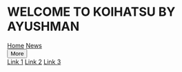 
<html>
  <body>
    <style>
    $size: 50px;
$xmove: 44.6px;
$ymove: 25.8px;
$shadowfull: 99%;
$rotate-skew: rotate(-45deg) skew(15deg, 15deg);

* {
  margin: 0;
  padding: 0;
  box-sizing: border-box;
}

body {
  height: 100vh;
  display: flex;
  justify-content: center;
  align-items: center;
  background: #00ca92;
}

.container {
  height: 160px;
  width: 160px;
  transform: translate(50%, 10%);

  .cube {
    animation-duration: 0.75s;
    animation-timing-function: linear;
    animation-iteration-count: infinite;

    & > div {
      width: $size;
      height: $size;
      position: absolute;
    }

    .top {
      background: #fff;
      transform: $rotate-skew;
    }

    .left {
      background: #d8d8d8;
      transform: rotate(15deg) skew(15deg, 15deg) translate(-50%, 100%);
    }

    .right {
      background: #c5c5c5;
      transform: rotate(-15deg) skew(-15deg, -15deg) translate(50%, 100%);
    }

    &:nth-child(1) {
      animation-name: anim-one;
    }

    &:nth-child(2) {
      animation-name: anim-two;
    }

    &:nth-child(3) {
      animation-name: anim-three;
    }

    &:nth-child(4) {
      animation-name: anim-four;
    }
  }

  .shadow {
    position: absolute;
    top: 100%;

    & > * {
      display: inline-block;
      background: #006d4f;
      height: 40px;
      width: 40px;
      position: absolute;
      animation-duration: 0.75s;
      animation-timing-function: linear;
      animation-iteration-count: infinite;
    }

    .one {
      animation-name: shadow-one;
    }

    .two {
      animation-name: shadow-two;
    }

    .three {
      animation-name: shadow-three;
    }

    .four {
      animation-name: shadow-four;
    }
  }
}

@keyframes anim-one {
  from {
    transform: translate(-$xmove * 2, 0);
  }
  50% {
    transform: translate(-$xmove, -$ymove);
  }
  to {
    transform: translate(0, 0);
  }
}

@keyframes anim-two {
  from {
    transform: translate(0, 0);
  }
  50% {
    transform: translate(0, 0);
  }
  to {
    transform: translate($xmove, $ymove);
  }
}

@keyframes anim-three {
  from {
    transform: translate(-$xmove, $ymove);
  }
  50% {
    transform: translate(-$xmove, $ymove);
  }
  to {
    transform: translate(-$xmove * 2, 0px);
  }
}

@keyframes anim-four {
  from {
    transform: translate($xmove, $ymove);
  }
  50% {
    transform: translate(0, $ymove * 2);
  }
  to {
    transform: translate(-$xmove, $ymove);
  }
}

@keyframes shadow-one {
  from {
    transform: $rotate-skew translate(-$shadowfull, 0);
  }

  50% {
    transform: $rotate-skew translate(0, 0);
  }

  to {
    transform: $rotate-skew translate(0, $shadowfull);
  }
}

@keyframes shadow-two {
  from {
    transform: $rotate-skew translate(-$shadowfull, $shadowfull);
  }

  50% {
    transform: $rotate-skew translate(-$shadowfull, $shadowfull);
  }

  to {
    transform: $rotate-skew translate(-$shadowfull, 0);
  }
}

@keyframes shadow-three {
  from {
    transform: $rotate-skew translate(0, $shadowfull);
  }

  50% {
    transform: $rotate-skew translate(0, $shadowfull);
  }

  to {
    transform: $rotate-skew translate(0, $shadowfull * 2);
  }
}

@keyframes shadow-four {
  from {
    transform: $rotate-skew translate(0, $shadowfull * 2);
  }

  50% {
    transform: $rotate-skew translate(-$shadowfull, $shadowfull * 2);
  }

  to {
    transform: $rotate-skew translate(-$shadowfull, $shadowfull);
  }
</style>
<div class="container">
  <div class="cube">
    <div class="top"></div>
    <div class="left"></div>
    <div class="right"></div>
  </div>
  <div class="cube">
    <div class="top"></div>
    <div class="left"></div>
    <div class="right"></div>
  </div>
  <div class="cube">
    <div class="top"></div>
    <div class="left"></div>
    <div class="right"></div>
  </div>
  <div class="cube">
    <div class="top"></div>
    <div class="left"></div>
    <div class="right"></div>
  </div>
  <div class="shadow">
    <div class="one"></div>
    <div class="two"></div>
    <div class="three"></div>
    <div class="four"></div>
  </div>
</div>
<H1> WELCOME TO KOIHATSU BY AYUSHMAN </H1>
<div class="navbar">
  <a href="#home">Home</a>
  <a href="#news">News</a>
  <div class="dropdown">
    <button class="dropbtn">More
      <i class="fa fa-caret-down"></i>
    </button>
    <div class="dropdown-content">
      <a href="#">Link 1</a>
      <a href="#">Link 2</a>
      <a href="#">Link 3</a>
    </div>
  </div>
</div>
</body>

    

